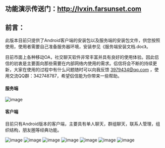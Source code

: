   
## 功能演示传送门：http://lvxin.farsunset.com

## 前言：
此版本目前只提供了Android客户端的安装包以及服务端的安装包文件，供您按照使用，使用者需要自己准备服务器环境，安装参见《服务端安装文档.doc》。

目前市面上各种移动OA，社交聊天软件非常丰富并具有良好的使用体验。因此侣信的初衷是主要面向那些需要在内部网络内使用的需求。侣信将会不断的持续更新，大家在使用的过程中有什么问题随时可以向我反馈 3979434@qq.com ，使用交流QQ群：342748787，希望侣信能为你带来一些帮助。


#### 服务端
![image](http://staticres.oss-cn-hangzhou.aliyuncs.com/lvxin-pro/lvxin_console.png)


#### 客户端
目前只有Android版本的客户端，主要具有单人聊天，群组聊天，联系人管理，组织结构，朋友圈等经典功能。

![image](http://staticres.oss-cn-hangzhou.aliyuncs.com/lvxin-pro/lvxin_login.png)
![image](http://staticres.oss-cn-hangzhou.aliyuncs.com/lvxin-pro/lvxin_chat.png)
![image](http://staticres.oss-cn-hangzhou.aliyuncs.com/lvxin-pro/lvxin_contacts.png)
![image](http://staticres.oss-cn-hangzhou.aliyuncs.com/lvxin-pro/lvxin_org.png)
![image](http://staticres.oss-cn-hangzhou.aliyuncs.com/lvxin-pro/lvxin_pubaccount.png)
![image](http://staticres.oss-cn-hangzhou.aliyuncs.com/lvxin-pro/lvxin_contacts_chat.png)
![image](http://staticres.oss-cn-hangzhou.aliyuncs.com/lvxin-pro/lvxin_momment.png)



```
